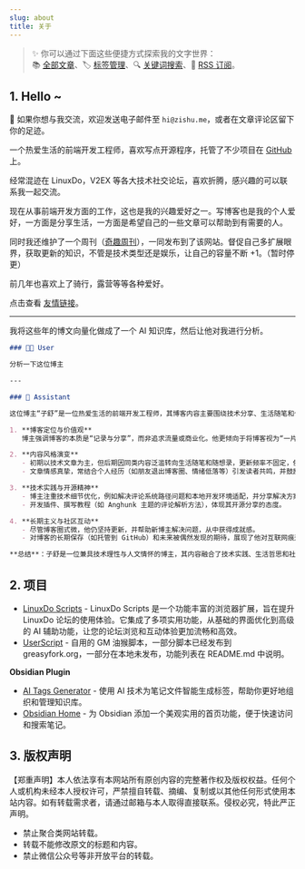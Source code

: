 ```yaml
---
slug: about
title: 关于
---
```


> ✨ 你可以通过下面这些便捷方式探索我的文字世界：  
> 📚 [全部文章](/blog/)、🏷️ [标签管理](/tags/)、🔍 [关键词搜索](/search/)、📡 [RSS 订阅](/index.xml)。

## 1. Hello ~

📧 如果你想与我交流，欢迎发送电子邮件至 `hi@zishu.me`，或者在文章评论区留下你的足迹。

一个热爱生活的前端开发工程师，喜欢写点开源程序，托管了不少项目在 [GitHub](https://github.com/ezyshu/) 上。

经常混迹在 LinuxDo，V2EX 等各大技术社交论坛，喜欢折腾，感兴趣的可以联系我一起交流。

现在从事前端开发方面的工作，这也是我的兴趣爱好之一。写博客也是我的个人爱好，一方面是分享生活，一方面是希望自己的一些文章可以帮助到有需要的人。

同时我还维护了一个周刊（[奇趣周刊](/categories/weekly/)），一同发布到了该网站。督促自己多扩展眼界，获取更新的知识，不管是技术类型还是娱乐，让自己的容量不断 +1。（暂时停更）

前几年也喜欢上了骑行，露营等等各种爱好。

点击查看 [友情链接](/links/)。

---

我将这些年的博文向量化做成了一个 AI 知识库，然后让他对我进行分析。

```md
### 🧑‍💻 User

分析一下这位博主

---

### 🤖 Assistant

这位博主“子舒”是一位热爱生活的前端开发工程师，其博客内容主要围绕技术分享、生活随笔和个人反思展开。以下是对其博客特点的分析：

1. **博客定位与价值观**  
   博主强调博客的本质是“记录与分享”，而非追求流量或商业化。他更倾向于将博客视为“一片净土”，用于发布技术笔记、生活记录和新奇事物，与自媒体追求热点的风格形成对比。这种理念反映出他对互联网“碎片化时代”的反思，以及希望通过博客留下长期价值的愿望。

2. **内容风格演变**  
   - 初期以技术文章为主，但后期因同类内容泛滥转向生活随笔和随想录，更新频率不固定，依赖灵感触发。  
   - 文章情感真挚，常结合个人经历（如朋友退出博客圈、情绪低落等）引发读者共鸣，并鼓励互动讨论。

3. **技术实践与开源精神**  
   - 博主注重技术细节优化，例如解决评论系统路径问题和本地开发环境适配，并分享解决方案供他人参考。  
   - 开发插件、撰写教程（如 Anghunk 主题的评论解析方法），体现其开源分享的态度。

4. **长期主义与社区互动**  
   - 尽管博客圈式微，他仍坚持更新，并帮助新博主解决问题，从中获得成就感。  
   - 对博客的长期保存（如托管到 GitHub）和未来被偶然发现的期待，展现了他对互联网痕迹的珍视。

**总结**：子舒是一位兼具技术理性与人文情怀的博主，其内容融合了技术实践、生活哲思和社区共建，核心价值在于“真实记录”与“利他分享”，在浮躁的互联网环境中保持了一份难得的沉淀感。
```

## 2. 项目

-  [LinuxDo Scripts](https://github.com/ezyshu/linuxdo-scripts) - LinuxDo Scripts 是一个功能丰富的浏览器扩展，旨在提升 LinuxDo 论坛的使用体验。它集成了多项实用功能，从基础的界面优化到高级的 AI 辅助功能，让您的论坛浏览和互动体验更加流畅和高效。
-  [UserScript](https://github.com/ezyshu/UserScript) - 自用的 GM 油猴脚本，一部分脚本已经发布到 greasyfork.org，一部分在本地未发布，功能列表在 README.md 中说明。

**Obsidian Plugin**
-  [AI Tags Generator](https://github.com/ezyshu/obsidian-ai-tags) - 使用 AI 技术为笔记文件智能生成标签，帮助你更好地组织和管理知识库。
-  [Obsidian Home](https://github.com/ezyshu/obsidian-home) - 为 Obsidian 添加一个美观实用的首页功能，便于快速访问和搜索笔记。

## 3. 版权声明

【郑重声明】本人依法享有本网站所有原创内容的完整著作权及版权权益。任何个人或机构未经本人授权许可，严禁擅自转载、摘编、复制或以其他任何形式使用本站内容。如有转载需求者，请通过邮箱与本人取得直接联系。侵权必究，特此严正声明。

- 禁止聚合类网站转载。
- 转载不能修改原文的标题和内容。
- 禁止微信公众号等非开放平台的转载。
